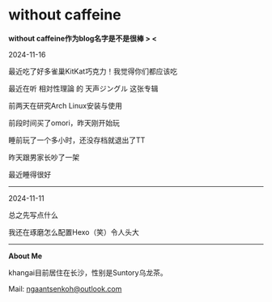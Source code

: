 # without caffeine

**without caffeine作为blog名字是不是很棒 > <**


2024-11-16

最近吃了好多雀巢KitKat巧克力！我觉得你们都应该吃

最近在听 相対性理論 的 天声ジングル 这张专辑

前两天在研究Arch Linux安装与使用

前段时间买了omori，昨天刚开始玩

睡前玩了一个多小时，还没存档就退出了TT

昨天跟男家长吵了一架

最近睡得很好

***

2024-11-11

总之先写点什么

我还在琢磨怎么配置Hexo（笑）令人头大

***

**About Me**

khangai目前居住在长沙，性别是Suntory乌龙茶。

Mail: ngaantsenkoh@outlook.com
